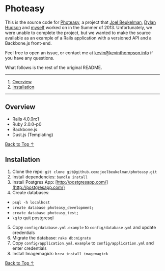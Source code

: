 Photeasy
====================

This is the source code for [Photeasy](http://photeasy.com), a project that [Joel Beukelman](http://bkl.mn), [Dylan Hudson](https://twitter.com/dyln_hdsn)
and [myself](http://kevinthompson.info) worked on in the Summer of 2013. Unfortunately, we were unable to
complete the project, but we wanted to make the source available as an example
of a Rails application with a versioned API and a Backbone.js front-end.

Feel free to open an issue, or contact me at [kevin@kevinthompson.info](mailto:kevin@kevinthompson.info) if you have any questions.

What follows is the rest of the original README.

-------------------

1. [Overview](#overview)
2. [Installation](#installation)

--------------------

## Overview

- Rails 4.0.0rc1
- Ruby 2.0.0-p0
- Backbone.js
- Dust.js (Templating)

[Back to Top ↑](#readme)

## Installation

1. Clone the repo: `git clone git@github.com:joelbeukelman/photeasy.git`
2. Install dependencies: `bundle install`
3. Install Postgres App: [http://postgresapp.com/](http://postgresapp.com/)
4. Create databases:
  - `psql -h localhost`
  - `create database photeasy_development;`
  - `create database photeasy_test;`
  - `\q` to quit postgresql
5. Copy `config/database.yml.example` to `config/database.yml` and update credentials
6. Migrate the database: `rake db:migrate`
7. Copy `config/application.yml.example` to `config/application.yml` and enter credentials
8. Install Imagemagick: `brew install imagemagick`

[Back to Top ↑](#readme)

